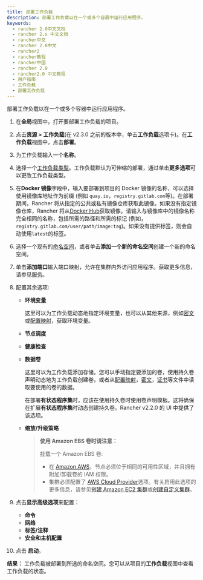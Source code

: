 ```yaml
---
title: 部署工作负载
description: 部署工作负载以在一个或多个容器中运行应用程序。
keywords:
  - rancher 2.0中文文档
  - rancher 2.x 中文文档
  - rancher中文
  - rancher 2.0中文
  - rancher2
  - rancher教程
  - rancher中国
  - rancher 2.0
  - rancher2.0 中文教程
  - 用户指南
  - 工作负载
  - 部署工作负载
---
```


部署工作负载以在一个或多个容器中运行应用程序。

1.  在**全局**视图中，打开要部署工作负载的项目。

2.  点击**资源 > 工作负载**(在 v2.3.0 之前的版本中，单击**工作负载**选项卡)。在**工作负载**视图中，点击**部署**。

3.  为工作负载输入一个**名称**。

4.  选择一个[工作负载类型](/docs/rancher2/k8s-in-rancher/workloads/_index)。工作负载默认为可伸缩的部署，通过单击**更多选项**可以更改工作负载类型。

5.  在**Docker 镜像**字段中，输入要部署到项目的 Docker 镜像的名称，可以选择使用镜像库地址作为前缀 (例如 `quay.io`，`registry.gitlab.com`等)。在部署期间，Rancher 将从指定的公共或私有镜像仓库获取此镜像。如果没有指定镜像仓库，Rancher 将从[Docker Hub](https://hub.docker.com/explore/)获取镜像。请输入与镜像库中的镜像名称完全相同的名称，包括所需的路径和所需的标记 (例如，`registry.gitlab.com/user/path/image:tag`)。如果没有提供标签，则会自动使用`latest`的标签。
6.  选择一个现有的[命名空间](/docs/rancher2/cluster-admin/projects-and-namespaces/_index)，或者单击**添加一个新的命名空间**创建一个新的命名空间。
7.  单击**添加端口**输入端口映射，允许在集群内外访问应用程序。获取更多信息，请参见[服务](/docs/rancher2/k8s-in-rancher/workloads/_index)。

8.  配置其余选项:

    - **环境变量**

      这里可以为工作负载动态地指定环境变量，也可以从其他来源，例如[密文](/docs/rancher2/k8s-in-rancher/secrets/_index)或[配置映射](/docs/rancher2/k8s-in-rancher/configmaps/_index)，获取环境变量。

    - **节点调度**
    - **健康检查**
    - **数据卷**

      这里可以为工作负载添加存储。您可以手动指定要添加的卷，使用持久卷声明动态地为工作负载创建卷，或者从[配置映射](/docs/rancher2/k8s-in-rancher/configmaps/_index)，[密文](/docs/rancher2/k8s-in-rancher/secrets/_index)，[证书](/docs/rancher2/k8s-in-rancher/certificates/_index)等文件中读取要使用的卷的数据。

      在部署**有状态程序集**时，应该在使用持久卷时使用卷声明模板。这将确保在扩展**有状态程序集**时动态创建持久卷。Rancher v2.2.0 的 UI 中提供了该选项。

    - **缩放/升级策略**

      > **使用 Amazon EBS 卷时请注意：**
      >
      > 挂载一个 Amazon EBS 卷:
      >
      > - 在 [Amazon AWS](https://aws.amazon.com/)，节点必须位于相同的可用性区域，并且拥有附加/卸载卷的 IAM 权限。
      > - 集群必须配置了 [AWS Cloud Provider](https://kubernetes.io/docs/concepts/cluster-administration/cloud-providers/#aws)选项。有关启用此选项的更多信息，请参见[创建 Amazon EC2 集群](/docs/rancher2/cluster-provisioning/rke-clusters/node-pools/ec2/_index)或[创建自定义集群](/docs/rancher2/cluster-provisioning/rke-clusters/custom-nodes/_index)。

9.  点击**显示高级选项**来配置：

    - **命令**
    - **网络**
    - **标签/注释**
    - **安全和主机配置**

10. 点击 **启动**。

**结果：** 工作负载被部署到所选的命名空间。您可以从项目的**工作负载**视图中查看工作负载的状态。
